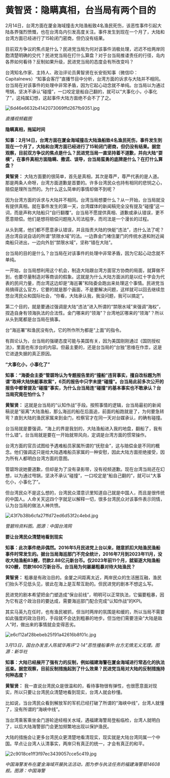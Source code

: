 # 黄智贤：隐瞒真相，台当局有两个目的

2月14日，台湾方面在厦金海域撞击大陆渔船致4名渔民死伤，该恶性事件引起大陆各界强烈愤慨，也在台湾岛内引发高度关注。事件发生到现在一个月了，大陆和台湾方面已经进行了15轮闭门密商，但仍没有结果。

目前双方争议的焦点是什么？民进党当局为何对该事件消极处理，迟迟不给两岸同胞清楚明确的交代？民进党当局在打什么算盘？对于台当局推诿责任的行径，岛内各界如何看待？反制如果升级，民进党当局的态度会有所改变吗？

台湾知名作家、主持人、政治评论员黄智贤在长安街知事（微信ID：Capitalnews）“知事会客厅”直播节目中分析，台湾方面的诉求与大陆并不相同。台当局在对该事件的处理中非常矛盾，因为它起心动念就不单纯。台当局以为通过甩锅，坚决不承认“碰撞”，一口咬定是船自己翻的，就可以“大事化小，小事化了”，这纯属幻想，这起事件大陆方面绝不会不了了之。

![6d46e6632b4142073069ffd267fb9351.jpg](https://raw.githubusercontent.com/qqhsx/qqnews_image/main/2024/03/15/黄智贤：隐瞒真相，台当局有两个目的/6d46e6632b4142073069ffd267fb9351.jpg)

_直播视频截图_

**隐瞒真相，拖延时间**

**知事：2月14日，台湾方面在厦金海域撞击大陆渔船致4名渔民死伤，事件发生到现在一个月了，大陆和台湾方面已经进行了15轮闭门密商，但仍没有结果。据您观察，目前双方争议的焦点是什么？民进党当局一直坚持着不道歉，并向大陆“耍横”，在事件真相方面隐瞒、撒谎、误导，台当局蛮勇的底牌是什么？在打什么算盘？**

**黄智贤：**
大陆方面要的很简单，首先是真相，其次是尊严，尊严代表的是人道。那是两条人命呀，台湾方面道歉是首要的。许多台湾民众也持有相同的悲悯之心，赔偿是理所当然的。为什么这么简单的事情却做不到呢？

因为台湾方面的诉求与大陆并不相同。台湾当局想要什么？从一开始，台当局就没有提供真相。就在事件发生的第一天，台湾媒体的新闻稿完全没有提及“碰撞”这一词，而是声称大陆船只“自行翻覆”。台当局不愿提供真相、道歉或承认错误，更不愿意赔偿。他们是想将赔偿问题拖入司法程序，而司法是一个漫长的过程。

从头到尾，他们都不愿意承认错误，并且指责大陆的快艇“违法”，违什么法了呢？违台湾自说自话的所谓“禁限水域”的法。一边靠金门堵住厦门的传统水道和附近闽南船只进出，一边向外划“禁限水域”，坚称“错在大陆”。

台当局的目的是什么？台当局在对该事件的处理中非常矛盾，因为它起心动念就不单纯。

一开始，台当局想利用这个机会，制造大陆跟台湾方面官方协商的局面，就算做不到，也要尽量制造对等商谈的假象。这就是为什么大陆方面派的是以红十字会为代表的民间力量，而台湾这边却是“海巡署”和陆委会跑出来处理这个事情。民进党当局搞得这么官方，它要的就是那个画面，不是要解决问题，这样就可以回去继续忽悠台湾民众和国际社会，“你看，大陆承认我，我没问题，我可以搞定”。

第二个目的，就是要通过强调是大陆“违法”进入所谓的“禁限水域”来强调“海权”，捏造自身有领海执法的合法性。金门哪来的“领海”？台湾地区哪来的“领海”？所以从头到尾都是台当局在搞事。

台“海巡署”和渔民没有仇，它的所作所为都是“上面”的指令。

有舆论认为，台当局的强硬态度可能与美国有关，因为美国刚刚通过《国防授权法》，里面也有涉台的内容。但最主要的，还是台当局的“台独”思维在作祟，这是它进退失据的真正原因。

**“大事化小，小事化了”**

**知事：“海委会主委”管碧玲认为专题报告里的“撞船”违背事实，擅自改标题为所谓“取缔大陆快艇事故案”，6页的报告中只字未提“碰撞”。台当局此前多次公开的报告中都曾提及“碰撞”事实，为什么台当局连“碰撞”的基本事实也不敢承认？台当局究竟在怕什么？**

**黄智贤：**
这就是台当局的“认知作战”手段。按照事情的逻辑，台当局最初的新闻稿说是“驱离”大陆渔船，那么海巡的船在后面追，前面的船跑就是了，为何要急转弯？直到大陆的渔民家属来到金门，检察官才在同一天对台媒承认，的确有碰撞。

台当局就是要强调，“海上的界是我划的，大陆渔船进入我的地盘，翻船了，我有什么错”。台当局就是要在一开始就带风向，定调是台湾方面的惯常操作。

台湾方面的官员试图给予遇难船员家属所谓的“抚慰金”，这与赔偿金是不同的概念。他们强调这只是给大陆遇难船员家属的一种安慰，因此大陆方面拒绝接受，因为所有人都明白台湾方面的意图。

管碧玲说她要道歉，但却是为了没有录影带，没有视频道歉。现在台湾当局还在幻想，以为通过甩锅，坚决不承认“碰撞”，一口咬定是“船自己翻的”，就可以“大事化小，小事化了”。

但台湾民众不是这么想的，台湾民众潜意识里知道自己就是中国人，而且是很传统的中国人。人命关天这四个字就足以解释一切，很多台湾民众对该事件表示同情，认为台当局的做法人神共愤。

![43f7b38b6cfa27ffd72ed6d53f2c4ebd.jpg](https://raw.githubusercontent.com/qqhsx/qqnews_image/main/2024/03/15/黄智贤：隐瞒真相，台当局有两个目的/43f7b38b6cfa27ffd72ed6d53f2c4ebd.jpg)

 _管碧玲资料图。图源：中国台湾网_

**要让台湾民众清楚地看到现实**

**知事：此次事件绝非偶然。2016年5月民进党上台以来，随意抓扣大陆渔民渔船事件时常发生的。据台当局海巡部门不完全统计，2016年7月到2023年11月，没收大陆渔船83艘，罚款2.88亿元新台币。仅2023年前11个月，就驱逐大陆渔船920艘，罚款1600万新台币。台当局为何屡屡粗暴对待大陆渔民？**

**黄智贤：** 粗暴是有政治目的。金厦之间距离太近，两岸民众的生活圈互融，渔民们抬头不见低头见，彼此在海上是互帮互助的。但民进党的剧本不想这么写。

民进党的剧本希望把金门塑造成“保台前线”，明明可以正常执法，它偏要粗暴，因为它有这个政治目的要达成，需要海巡部门配合完成“认知作战”的KPI。

其实马英九在任时，也有渔民被抓，但当时两岸的氛围是和缓的，所以当局不需要如此强度的政治目的，手段就不会达到粗暴的地步。但当他们需要渲染“大陆是敌人”时，做出来的事情就会变得恶劣。

![e6cf12af28bebeb25f91a42616b8f01c.jpg](https://raw.githubusercontent.com/qqhsx/qqnews_image/main/2024/03/15/黄智贤：隐瞒真相，台当局有两个目的/e6cf12af28bebeb25f91a42616b8f01c.jpg)

_3月13日，国台办发言人陈斌华再评“2·14”恶性撞船事件:台方无情无义无理。图源：新华社_

**知事：大陆已经展开了强有力的反制，例如福建海警在厦金海域进行常态化的执法巡查。据您观察，目前反制措施起到了什么效果？民进党当局对大陆的反制措施持何种态度？**

**黄智贤：** 我一直说台湾民众是很温和的，看待事物很有弹性，也很愿意面对现实，所以只要让台湾民众清楚地看到现实，台湾人就会秒懂。

比如说，当台湾民众看到解放军的军机已经打破了所谓的“海峡中线”，台湾人就懂了，没有所谓的“海峡中线”。

当台湾乘客乘坐金门游轮途经相关水域，遇福建海警局登船临检，台湾人就明白了，以后大陆海警部门会更加频繁地出现以保护渔民。

大陆的措施会让更多台湾民众更清楚地看清现实，现实就是大陆台湾同属一个中国。早点让台湾人认清事实，两岸只有真正的统一，才会有真正的和平。

![2c9018ce1ff3f97ec3439057cce5c419.jpg](https://raw.githubusercontent.com/qqhsx/qqnews_image/main/2024/03/15/黄智贤：隐瞒真相，台当局有两个目的/2c9018ce1ff3f97ec3439057cce5c419.jpg)

 _中国海警发布在厦金海域开展执法活动，图为参与执法任务的福建海警局14608舰。图源：中国海警_


